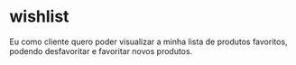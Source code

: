 # wishlist
Eu como cliente quero poder visualizar a minha lista de produtos favoritos, podendo desfavoritar e favoritar novos produtos.
